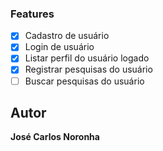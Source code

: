 ### Features

- [x] Cadastro de usuário
- [x] Login de usuário
- [x] Listar perfil do usuário logado
- [x] Registrar pesquisas do usuário
- [ ] Buscar pesquisas do usuário
## Autor

**José Carlos Noronha**